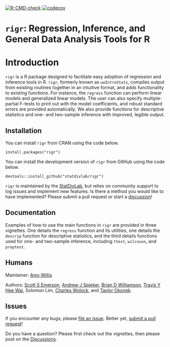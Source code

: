 
<!-- README.md is generated from README.Rmd. Please edit that file -->
<!-- badges: start 
[![CRAN status](https://www.r-pkg.org/badges/version/corncob)](https://CRAN.R-project.org/package=corncob)-->

[![R-CMD-check](https://github.com/statdivlab/rigr/workflows/R-CMD-check/badge.svg)](https://github.com/statdivlab/rigr/actions)
[![codecov](https://codecov.io/gh/statdivlab/rigr/branch/main/graph/badge.svg)](https://codecov.io/gh/statdivlab/rigr)
<!-- badges: end -->

# `rigr`: Regression, Inference, and General Data Analysis Tools for R

# Introduction

`rigr` is a R package designed to facilitate easy adoption of regression
and inference tools in R. `rigr`, formerly known as `uwIntroStats`,
compiles output from existing routines together in an intuitive format,
and adds functionality to existing functions. For instance, the
`regress` function can perform linear models and generalized linear
models. The user can also specify multiple-partial F-tests to print out
with the model coefficients, and robust standard errors are provided
automatically. We also provide functions for descriptive statistics and
one- and two-sample inference with improved, legible output.

## Installation

You can install `rigr` from CRAN using the code below.

    install.packages("rigr")

You can install the development version of `rigr` from GitHub using the
code below.

    devtools::install_github("statdivlab/rigr")

`rigr` is maintained by the
[StatDivLab](http://statisticaldiversitylab.com/), but relies on
community support to log issues and implement new features. Is there a
method you would like to have implemented? Please submit a pull request
or start a
[discussion](https://github.com/statdivlab/rigr/discussions/)!

## Documentation

Examples of how to use the main functions in `rigr` are provided in
three vignettes. One details the `regress` function and its utilities,
one details the `descrip` function for descriptive statistics, and the
third details functions used for one- and two-sample inference,
including `ttest`, `wilcoxon`, and `proptest`.

## Humans

Maintainer: [Amy Willis](http://statisticaldiversitylab.com/)

Authors: [Scott S Emerson](http://www.emersonstatistics.com/), [Andrew J
Spieker](https://www.vumc.org/biostatistics/person/andrew-spieker-phd/),
[Brian D Williamson](https://bdwilliamson.github.io/), [Travis Y Hee
Wai](https://scholar.google.com/citations?user=WaJn2wIAAAAJ&hl=en/),
Solomon Lim, [Charles Wolock](https://cwolock.github.io/), and [Taylor
Okonek](https://taylorokonek.github.io/).

## Issues

If you encounter any bugs, please [file an
issue](https://github.com/statdivlab/rigr/issues/). Better yet, [submit
a pull request](https://github.com/statdivlab/rigr/pulls/)!

Do you have a question? Please first check out the vignettes, then
please post on the
[Discussions](https://github.com/statdivlab/rigr/discussions/).
